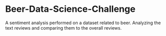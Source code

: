 # Beer-Data-Science-Challenge
A sentiment analysis performed on a dataset related to beer. Analyzing the text reviews and comparing them to the overall reviews.
